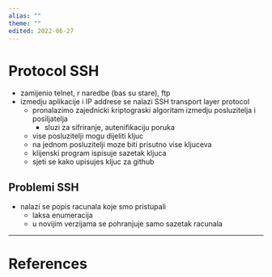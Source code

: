 ```yaml
---
alias: ""
theme: ""
edited: 2022-06-27
---
```

# Protocol SSH
- zamijenio telnet, r naredbe (bas su stare), ftp
- izmedju aplikacije i IP addrese se nalazi SSH transport layer protocol
	- pronalazimo zajednicki kriptograski algoritam izmedju posluzitelja i posiljatelja
		- sluzi za sifriranje, autenifikaciju poruka
	- vise posluzitelji mogu dijeliti kljuc
	- na jednom posluzitelji moze biti prisutno vise kljuceva
	- klijenski program ispisuje sazetak kljuca
	- sjeti se kako upisujes kljuc za github

## Problemi SSH
- nalazi se popis racunala koje smo pristupali
	- laksa enumeracija
	- u novijim verzijama se pohranjuje samo sazetak racunala
---
# References